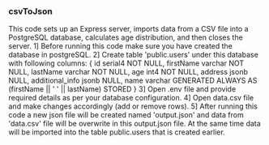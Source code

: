 ### csvToJson
This code sets up an Express server, imports data from a CSV file into a PostgreSQL database, calculates age distribution, and then closes the server.
1] Before running this code make sure you have created the database in postgreSQL.
2] Create table 'public.users' under this database with following columns:
    { id serial4 NOT NULL,
    firstName varchar NOT NULL,
    lastName varchar NOT NULL,
    age int4 NOT NULL,
    address jsonb NULL,
    additional_info jsonb NULL,
    name varchar GENERATED ALWAYS AS (firstName || ' ' || lastName) STORED }
3] Open .env file and provide required details as per your database configuration.
4] Open data.csv file and make changes accordingly (add or remove rows).
5] After running this code a new json file will be created named 'output.json' and data from 'data.csv' file will be overwrite in this output.json file. At the same time data will be imported into the table public.users that is created earlier.

